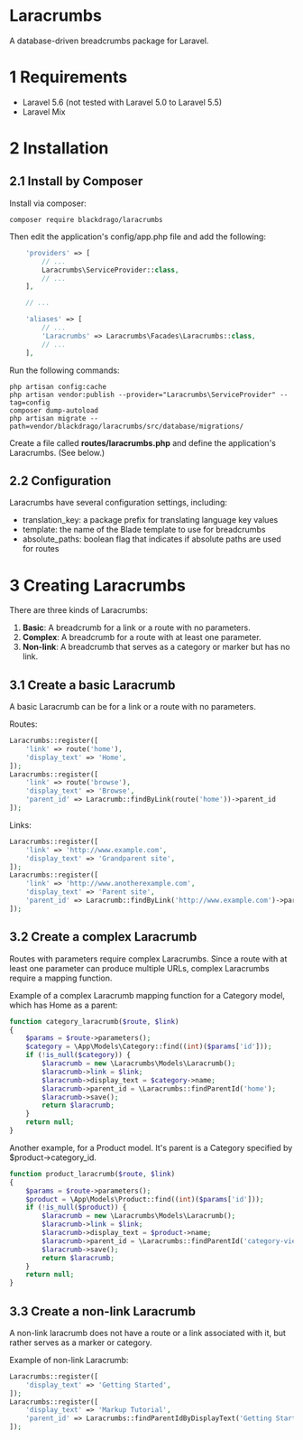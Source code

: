 # Laracrumbs
A database-driven breadcrumbs package for Laravel.

# 1 Requirements
- Laravel 5.6 (not tested with Laravel 5.0 to Laravel 5.5)
- Laravel Mix

# 2 Installation
## 2.1 Install by Composer
Install via composer:
```
composer require blackdrago/laracrumbs
```

Then edit the application's config/app.php file and add the following:
```php
    'providers' => [
        // ...
        Laracrumbs\ServiceProvider::class,
        // ...
    ],

    // ...

    'aliases' => [
        // ...
        'Laracrumbs' => Laracrumbs\Facades\Laracrumbs::class,
        // ...
    ],
```

Run the following commands:
```
php artisan config:cache
php artisan vendor:publish --provider="Laracrumbs\ServiceProvider" --tag=config
composer dump-autoload
php artisan migrate --path=vendor/blackdrago/laracrumbs/src/database/migrations/
```

Create a file called **routes/laracrumbs.php** and define the application's Laracrumbs. (See below.)

## 2.2 Configuration
Laracrumbs have several configuration settings, including:

- translation_key: a package prefix for translating language key values
- template: the name of the Blade template to use for breadcrumbs
- absolute_paths: boolean flag that indicates if absolute paths are used for routes

# 3 Creating Laracrumbs
There are three kinds of Laracrumbs:

1. **Basic**: A breadcrumb for a link or a route with no parameters.
2. **Complex**: A breadcrumb for a route with at least one parameter.
3. **Non-link**: A breadcrumb that serves as a category or marker but has no link.

## 3.1 Create a basic Laracrumb
A basic Laracrumb can be for a link or a route with no parameters.

Routes:
```php
Laracrumbs::register([
    'link' => route('home'),
    'display_text' => 'Home',
]);
Laracrumbs::register([
    'link' => route('browse'),
    'display_text' => 'Browse',
    'parent_id' => Laracrumb::findByLink(route('home'))->parent_id
]);
```

Links:
```php
Laracrumbs::register([
    'link' => 'http://www.example.com',
    'display_text' => 'Grandparent site',
]);
Laracrumbs::register([
    'link' => 'http://www.anotherexample.com',
    'display_text' => 'Parent site',
    'parent_id' => Laracrumb::findByLink('http://www.example.com')->parent_id
]);
```

## 3.2 Create a complex Laracrumb
Routes with parameters require complex Laracrumbs. Since a route with at least one parameter can produce multiple URLs, complex Laracrumbs require a mapping function.

Example of a complex Laracrumb mapping function for a Category model, which has Home as a parent:
```php
function category_laracrumb($route, $link)
{
    $params = $route->parameters();
    $category = \App\Models\Category::find((int)($params['id']));
    if (!is_null($category)) {
        $laracrumb = new \Laracrumbs\Models\Laracrumb();
        $laracrumb->link = $link;
        $laracrumb->display_text = $category->name;
        $laracrumb->parent_id = \Laracrumbs::findParentId('home');
        $laracrumb->save();
        return $laracrumb;
    }
    return null;
}
```

Another example, for a Product model. It's parent is a Category specified by $product->category_id.
```php
function product_laracrumb($route, $link)
{
    $params = $route->parameters();
    $product = \App\Models\Product::find((int)($params['id']));
    if (!is_null($product)) {
        $laracrumb = new \Laracrumbs\Models\Laracrumb();
        $laracrumb->link = $link;
        $laracrumb->display_text = $product->name;
        $laracrumb->parent_id = \Laracrumbs::findParentId('category-view', ['id' => $product->category_id]);
        $laracrumb->save();
        return $laracrumb;
    }
    return null;
}
```

## 3.3 Create a non-link Laracrumb
A non-link laracrumb does not have a route or a link associated with it, but rather serves as a marker or category. 

Example of non-link Laracrumb:
```php
Laracrumbs::register([
    'display_text' => 'Getting Started',
]);
Laracrumbs::register([
    'display_text' => 'Markup Tutorial',
    'parent_id' => Laracrumbs::findParentIdByDisplayText('Getting Started')
]);
```
